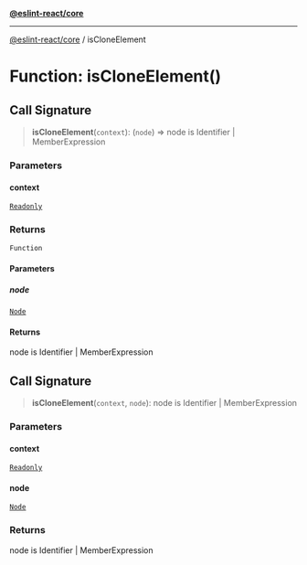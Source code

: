 [**@eslint-react/core**](../README.md)

***

[@eslint-react/core](../README.md) / isCloneElement

# Function: isCloneElement()

## Call Signature

> **isCloneElement**(`context`): (`node`) => node is Identifier \| MemberExpression

### Parameters

#### context

[`Readonly`](../-internal-/type-aliases/Readonly.md)

### Returns

`Function`

#### Parameters

##### node

[`Node`](../-internal-/type-aliases/Node.md)

#### Returns

node is Identifier \| MemberExpression

## Call Signature

> **isCloneElement**(`context`, `node`): node is Identifier \| MemberExpression

### Parameters

#### context

[`Readonly`](../-internal-/type-aliases/Readonly.md)

#### node

[`Node`](../-internal-/type-aliases/Node.md)

### Returns

node is Identifier \| MemberExpression
